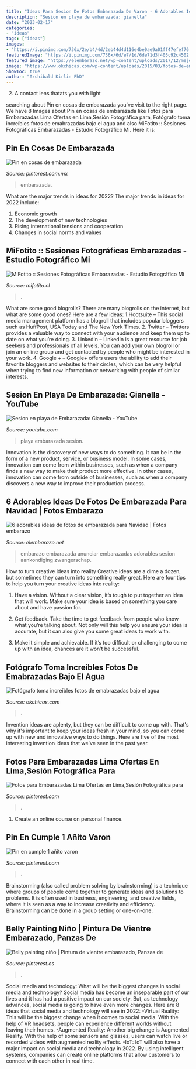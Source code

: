 ```yaml
---
title: "Ideas Para Sesion De Fotos Embarazada De Varon - 6 Adorables Ideas De Fotos De Embarazada Para Navidad"
description: "Sesion en playa de embarazada: gianella"
date: "2023-02-17"
categories:
- "ideas"
tags: ["ideas"]
images:
- "https://i.pinimg.com/736x/2e/b4/4d/2eb44d4d116e4be0ae9a01ff47efef76.jpg"
featuredImage: "https://i.pinimg.com/736x/6d/e7/1d/6de71d3f405c92c4502f588178706a9b--oliver.jpg"
featured_image: "https://elembarazo.net/wp-content/uploads/2017/12/mejores-ideas-fotos-embarazada-navidad.jpg"
image: "https://www.okchicas.com/wp-content/uploads/2015/03/fotos-de-embarazadas-bajo-el-agua-20.jpg"
ShowToc: true
author: "Archibald Kirlin PhD"
---
```



2. A contact lens thatats you with light

	

		
searching about Pin en cosas de embarazada you've visit to the right page. We have 8 Images about Pin en cosas de embarazada like Fotos para Embarazadas Lima Ofertas en Lima,Sesión Fotográfica para, Fotógrafo toma increíbles fotos de emabrazadas bajo el agua and also MiFotito :: Sesiones Fotográficas Embarazadas - Estudio Fotográfico Mi. Here it is:
		
    
## Pin En Cosas De Embarazada

<img loading=lazy src="https://i.pinimg.com/736x/c0/c0/e8/c0c0e83c855bffd89d6c0bad1a72cd15.jpg" onerror="this.onerror=null;this.src='https://tse2.mm.bing.net/th?id=OIP.kPtNXWiFr4AHYmKQX0HRVgHaLH&amp;pid=15.1';" alt="Pin en cosas de embarazada">

_Source: pinterest.com.mx_

>embarazada. 

	

What are the major trends in ideas for 2022?
The major trends in ideas for 2022 include: 
1. Economic growth 
2. The development of new technologies 
3. Rising international tensions and cooperation 
4. Changes in social norms and values 

    
## MiFotito :: Sesiones Fotográficas Embarazadas - Estudio Fotográfico Mi

<img loading=lazy src="https://mifotito.cl/wp-content/uploads/2020/04/DSC_2949.jpg" onerror="this.onerror=null;this.src='https://tse2.mm.bing.net/th?id=OIP.XbIbOM2LtB_ogmwVUypV4AHaKX&amp;pid=15.1';" alt="MiFotito :: Sesiones Fotográficas Embarazadas - Estudio Fotográfico Mi">

_Source: mifotito.cl_

>. 

	

What are some good blogrolls?
There are many blogrolls on the internet, but what are some good ones? Here are a few ideas: 1.Hootsuite – This social media management platform has a blogroll that includes popular bloggers such as HuffPost, USA Today and The New York Times. 
2. Twitter – Twitters provides a valuable way to connect with your audience and keep them up to date on what you’re doing. 
3. LinkedIn – LinkedIn is a great resource for job seekers and professionals of all levels. You can add your own blogroll or join an online group and get contacted by people who might be interested in your work. 
4. Google + – Google+ offers users the ability to add their favorite bloggers and websites to their circles, which can be very helpful when trying to find new information or networking with people of similar interests.

    
## Sesion En Playa De Embarazada: Gianella - YouTube

<img loading=lazy src="https://i.ytimg.com/vi/T8Z3OxCN7Ao/maxresdefault.jpg" onerror="this.onerror=null;this.src='https://tse2.mm.bing.net/th?id=OIP.fW2QlwMWSuAdb_5-YdEF0wHaEK&amp;pid=15.1';" alt="Sesion en playa de Embarazada: Gianella - YouTube">

_Source: youtube.com_

>playa embarazada sesion. 

	

Innovation is the discovery of new ways to do something. It can be in the form of a new product, service, or business model. In some cases, innovation can come from within businesses, such as when a company finds a new way to make their product more effective. In other cases, innovation can come from outside of businesses, such as when a company discovers a new way to improve their production process.

    
## 6 Adorables Ideas De Fotos De Embarazada Para Navidad | Fotos Embarazo

<img loading=lazy src="https://elembarazo.net/wp-content/uploads/2017/12/mejores-ideas-fotos-embarazada-navidad.jpg" onerror="this.onerror=null;this.src='https://tse1.mm.bing.net/th?id=OIP.FwT6vHFIAE-zrbTzCIs5XwHaLG&amp;pid=15.1';" alt="6 adorables ideas de fotos de embarazada para Navidad | Fotos embarazo">

_Source: elembarazo.net_

>embarazo embarazada anunciar embarazadas adorables sesion aankondiging zwangerschap. 

	

How to turn creative ideas into reality
Creative ideas are a dime a dozen, but sometimes they can turn into something really great. Here are four tips to help you turn your creative ideas into reality:
1. Have a vision. Without a clear vision, it’s tough to put together an idea that will work. Make sure your idea is based on something you care about and have passion for.

2. Get feedback. Take the time to get feedback from people who know what you’re talking about. Not only will this help you ensure your idea is accurate, but it can also give you some great ideas to work with.

3. Make it simple and achievable. If it’s too difficult or challenging to come up with an idea, chances are it won’t be successful.

    
## Fotógrafo Toma Increíbles Fotos De Emabrazadas Bajo El Agua

<img loading=lazy src="https://www.okchicas.com/wp-content/uploads/2015/03/fotos-de-embarazadas-bajo-el-agua-20.jpg" onerror="this.onerror=null;this.src='https://tse3.mm.bing.net/th?id=OIP.0TKphs8xmXLqS0BRXx8PRwHaLG&amp;pid=15.1';" alt="Fotógrafo toma increíbles fotos de emabrazadas bajo el agua">

_Source: okchicas.com_

>. 

	

Invention ideas are aplenty, but they can be difficult to come up with. That's why it's important to keep your ideas fresh in your mind, so you can come up with new and innovative ways to do things. Here are five of the most interesting invention ideas that we've seen in the past year.

    
## Fotos Para Embarazadas Lima Ofertas En Lima,Sesión Fotográfica Para

<img loading=lazy src="https://i.pinimg.com/736x/03/97/87/0397877d638c7a84174f7d2655c23e34.jpg" onerror="this.onerror=null;this.src='https://tse3.mm.bing.net/th?id=OIP.OvseDpW-XUUT66VWDBOtRAHaLH&amp;pid=15.1';" alt="Fotos para Embarazadas Lima Ofertas en Lima,Sesión Fotográfica para">

_Source: pinterest.com_

>. 

	

1. Create an online course on personal finance.

    
## Pin En Cumple 1 Añito Varon

<img loading=lazy src="https://i.pinimg.com/736x/6d/e7/1d/6de71d3f405c92c4502f588178706a9b--oliver.jpg" onerror="this.onerror=null;this.src='https://tse2.mm.bing.net/th?id=OIP.CBqL8h3rj_kKr-ujbv031QEzDL&amp;pid=15.1';" alt="Pin en cumple 1 añito varon">

_Source: pinterest.com_

>. 

	

Brainstorming (also called problem solving by brainstorming) is a technique where groups of people come together to generate ideas and solutions to problems. It is often used in business, engineering, and creative fields, where it is seen as a way to increase creativity and efficiency. Brainstorming can be done in a group setting or one-on-one.

    
## Belly Painting Niño | Pintura De Vientre Embarazado, Panzas De

<img loading=lazy src="https://i.pinimg.com/736x/2e/b4/4d/2eb44d4d116e4be0ae9a01ff47efef76.jpg" onerror="this.onerror=null;this.src='https://tse1.mm.bing.net/th?id=OIP.MkJp_AZ82ecwzBcj0TL3SwHaHa&amp;pid=15.1';" alt="Belly painting niño | Pintura de vientre embarazado, Panzas de">

_Source: pinterest.es_

>. 

	

Social media and technology: What will be the biggest changes in social media and technology?
Social media has become an inseparable part of our lives and it has had a positive impact on our society. But, as technology advances, social media is going to have even more changes. Here are 8 ideas that social media and technology will see in 2022: 
-Virtual Reality: This will be the biggest change when it comes to social media. With the help of VR headsets, people can experience different worlds without leaving their homes. 
-Augmented Reality: Another big change is Augmented Reality. With the help of some sensors and glasses, users can watch live or recorded videos with augmented reality effects. 
-IoT: IoT will also have a major impact on social media and technology in 2022. By using intelligent systems, companies can create online platforms that allow customers to connect with each other in real time.

